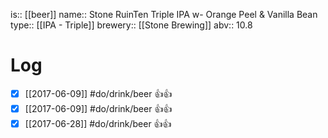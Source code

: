 is:: [[beer]]
name:: Stone RuinTen Triple IPA w- Orange Peel & Vanilla Bean
type:: [[IPA - Triple]]
brewery:: [[Stone Brewing]]
abv:: 10.8

# Log
- [x] [[2017-06-09]] #do/drink/beer 👍👍
- [x] [[2017-06-09]] #do/drink/beer 👍👍
- [x] [[2017-06-28]] #do/drink/beer 👍👍
